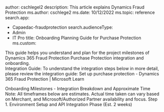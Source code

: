 author: cschlegel2
description: This article explains Dynamics Fraud Protection 
ms.author: cschlege2
ms.date: 10/12/2022
ms.topic: reference
search.app: 
  - Capaedac-fraudprotection
search.audienceType:
  - Admin
  - IT Pro
title: Onboarding Planning Guide for Purchase Protection
ms.custom:

This guide helps you understand and plan for the project milestones of Dynamics 365 Fraud Protection Purchase Protection integration and onboarding.  
Integration Guide: To understand the integration steps below in more detail, please review the integration guide:  Set up purchase protection - Dynamics 365 Fraud Protection | Microsoft Learn 

Onboarding Milestones - Integration Breakdown and Approximate Time 
Note: All timeframes below are estimates. Actual time taken can vary based on Merchant, and Microsoft/Authorized Partner availability and focus. 
Step 1. Environment Setup and API Integration Phase (Est. 2 weeks)  

